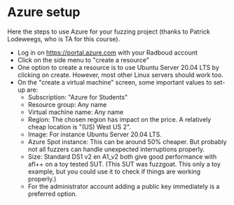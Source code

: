 # Azure setup
Here the steps to use Azure for your fuzzing project (thanks to Patrick Lodeweegs, who is TA for this course).

- Log  in on https://portal.azure.com with your Radboud account
- Click on the side menu to "create a resource"
- One option to create a resource is to use Ubuntu Server 20.04 LTS by clicking on create. However, most other Linux servers should work too.
- On the "create a virtual machine"  screen, some important values to set-up are:
    - Subscription: "Azure for Students"
    - Resource group: Any name
    - Virtual machine name: Any name
    - Region: The chosen region has impact on the price. A relatively cheap location is "(US) West US 2".
    - Image: For instance Ubuntu Server 20.04 LTS.
    - Azure Spot instance: This can be around 50% cheaper. But probably not all fuzzers can handle unexpected interruptions properly.
    - Size: Standard DS1 v2 en A1_v2 both give good performance with afl++ on a toy tested SUT. (This SUT was fuzzgoat. This only a toy example, but you could use it to check if things are working properly.)
    -  For the administrator account adding a public key immediately is a preferred option.

